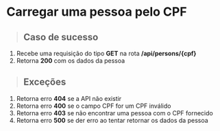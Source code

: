 # Carregar uma pessoa pelo CPF

> ## Caso de sucesso

1. Recebe uma requisição do tipo **GET** na rota **/api/persons/{cpf}**
2. Retorna **200** com os dados da pessoa

> ## Exceções

1. Retorna erro **404** se a API não existir
2. Retorna erro **400** se o campo CPF for um CPF inválido
3. Retorna erro **403** se não encontrar uma pessoa com o CPF fornecido
4. Retorna erro **500** se der erro ao tentar retornar os dados da pessoa